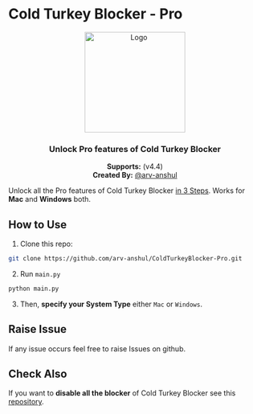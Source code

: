 # Cold Turkey Blocker - Pro

<p style="text-align:center;">
  <img src="https://i.pinimg.com/originals/7f/df/fe/7fdffe1da47ebc87eef090c3a62ecf87.jpg" alt="Logo" width="200" />
</p>

<center>
    <h3 align="center">Unlock Pro features of Cold Turkey Blocker</h4>
    <p align="center">
        <strong>Supports:</strong> (v4.4)<br>
        <strong>Created By:</strong> <a href="https://github.com/arv-anshul"> @arv-anshul</a><br>
    </p> 
</center>

Unlock all the Pro features of Cold Turkey Blocker [in 3 Steps](#how-to-use). Works for **Mac** and **Windows** both.

## How to Use

1. Clone this repo:

```sh
git clone https://github.com/arv-anshul/ColdTurkeyBlocker-Pro.git
```

2. Run `main.py`

```sh
python main.py
```

3. Then, **specify your System Type** either `Mac` or `Windows`.

## Raise Issue

If any issue occurs feel free to raise Issues on github.

## Check Also

If you want to **disable all the blocker** of Cold Turkey Blocker see this [repository](https://github.com/arv-anshul/ColdTurkeyBlocker-Disable).
